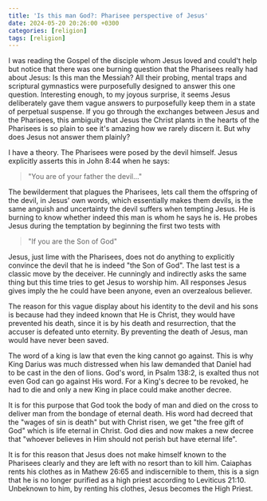 ```yaml
---
title: 'Is this man God?: Pharisee perspective of Jesus'
date: 2024-05-20 20:26:00 +0300
categories: [religion]
tags: [religion]
---
```


I was reading the Gospel of the disciple whom Jesus loved and could\'t help but notice that there was one burning question that the Pharisees really had about Jesus: Is this man the Messiah? All their probing, mental traps and scriptural gymnastics were purposefully designed to answer this one question. Interesting enough, to my joyous surprise, it seems Jesus deliberately gave them vague answers to purposefully keep them in a state of perpetual suspense. If you go through the exchanges between Jesus and the Pharisees, this ambiguity that Jesus the Christ plants in the hearts of the Pharisees is so plain to see it's amazing how we rarely discern it. But why does Jesus not answer them plainly?

I have a theory. The Pharisees were posed by the devil himself. Jesus explicitly asserts this in John 8:44 when he says:

> "You are of your father the devil..."

The bewilderment that plagues the Pharisees, lets call them the offspring of the devil, in Jesus' own words, which essentially makes them devils, is the same anguish and uncertainty the devil suffers when tempting Jesus. He is burning to know whether indeed this man is whom he says he is. He probes Jesus during the temptation by beginning the first two tests with

> "If you are the Son of God"

Jesus, just lime with the Pharisees, does not do anything to explicitly convince the devil that he is indeed "the Son of God". The last test is a classic move by the deceiver. He cunningly and indirectly asks the same thing but this time tries to get Jesus to worship him. All responses Jesus gives imply the he could have been anyone, even an overzealous believer.

The reason for this vague display about his identity to the devil and his sons is because had they indeed known that He is Christ, they would have prevented his death, since it is by his death and resurrection, that the accuser is defeated unto eternity. By preventing the death of Jesus, man would have never been saved.

The word of a king is law that even the king cannot go against. This is why King Darius was much distressed when his law demanded that Daniel had to be cast in the den of lions. God's word, in Psalm 138:2, is exalted thus not even God can go against His word. For a King's decree to be revoked, he had to die and only a new King in place could make another decree.

It is for this purpose that God took the body of man and died on the cross to deliver man from the bondage of eternal death. His word had decreed that the "wages of sin is death" but with Christ risen, we get "the free gift of God" which is life eternal in Christ. God dies and now makes a new decree that "whoever believes in Him should not perish but have eternal life".

It is for this reason that Jesus does not make himself known to the Pharisees clearly and they are left with no resort than to kill him. Caiaphas rents his clothes as in Mathew 26:65 and indiscernible to them, this is a sign that he is no longer purified as a high priest according to Leviticus 21:10. Unbeknown to him, by renting his clothes, Jesus becomes the High Priest.

